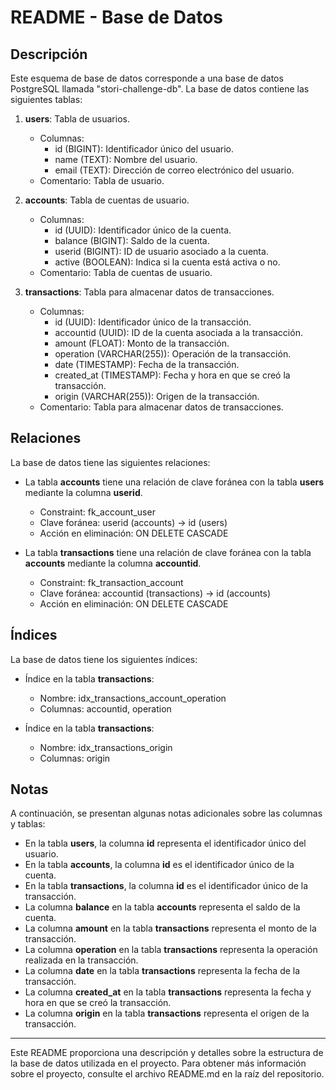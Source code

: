 # README - Base de Datos

## Descripción

Este esquema de base de datos corresponde a una base de datos PostgreSQL llamada "stori-challenge-db". La base de datos contiene las siguientes tablas:

1. **users**: Tabla de usuarios.
   - Columnas:
     - id (BIGINT): Identificador único del usuario.
     - name (TEXT): Nombre del usuario.
     - email (TEXT): Dirección de correo electrónico del usuario.
   - Comentario: Tabla de usuario.

2. **accounts**: Tabla de cuentas de usuario.
   - Columnas:
     - id (UUID): Identificador único de la cuenta.
     - balance (BIGINT): Saldo de la cuenta.
     - userid (BIGINT): ID de usuario asociado a la cuenta.
     - active (BOOLEAN): Indica si la cuenta está activa o no.
   - Comentario: Tabla de cuentas de usuario.

3. **transactions**: Tabla para almacenar datos de transacciones.
   - Columnas:
     - id (UUID): Identificador único de la transacción.
     - accountid (UUID): ID de la cuenta asociada a la transacción.
     - amount (FLOAT): Monto de la transacción.
     - operation (VARCHAR(255)): Operación de la transacción.
     - date (TIMESTAMP): Fecha de la transacción.
     - created_at (TIMESTAMP): Fecha y hora en que se creó la transacción.
     - origin (VARCHAR(255)): Origen de la transacción.
   - Comentario: Tabla para almacenar datos de transacciones.

## Relaciones

La base de datos tiene las siguientes relaciones:

- La tabla **accounts** tiene una relación de clave foránea con la tabla **users** mediante la columna **userid**.
  - Constraint: fk_account_user
  - Clave foránea: userid (accounts) -> id (users)
  - Acción en eliminación: ON DELETE CASCADE

- La tabla **transactions** tiene una relación de clave foránea con la tabla **accounts** mediante la columna **accountid**.
  - Constraint: fk_transaction_account
  - Clave foránea: accountid (transactions) -> id (accounts)
  - Acción en eliminación: ON DELETE CASCADE

## Índices

La base de datos tiene los siguientes índices:

- Índice en la tabla **transactions**:
  - Nombre: idx_transactions_account_operation
  - Columnas: accountid, operation

- Índice en la tabla **transactions**:
  - Nombre: idx_transactions_origin
  - Columnas: origin

## Notas

A continuación, se presentan algunas notas adicionales sobre las columnas y tablas:

- En la tabla **users**, la columna **id** representa el identificador único del usuario.
- En la tabla **accounts**, la columna **id** es el identificador único de la cuenta.
- En la tabla **transactions**, la columna **id** es el identificador único de la transacción.
- La columna **balance** en la tabla **accounts** representa el saldo de la cuenta.
- La columna **amount** en la tabla **transactions** representa el monto de la transacción.
- La columna **operation** en la tabla **transactions** representa la operación realizada en la transacción.
- La columna **date** en la tabla **transactions** representa la fecha de la transacción.
- La columna **created_at** en la tabla **transactions** representa la fecha y hora en que se creó la transacción.
- La columna **origin** en la tabla **transactions** representa el origen de la transacción.

---

Este README proporciona una descripción y detalles sobre la estructura de la base de datos utilizada en el proyecto. Para obtener más información sobre el proyecto, consulte el archivo README.md en la raíz del repositorio.